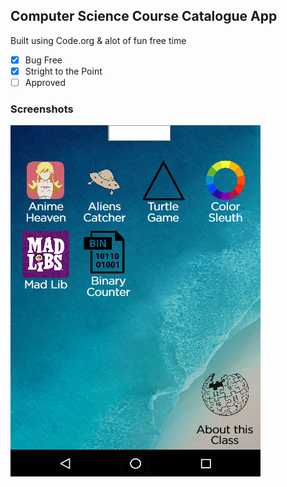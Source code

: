 ## Computer Science Course Catalogue App
Built using Code.org & alot of fun free time

- [X] Bug Free
- [X] Stright to the Point
- [ ] Approved

### Screenshots

![](Images/Preview.png)
